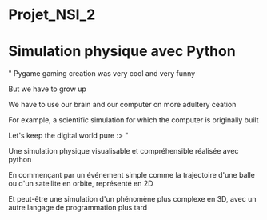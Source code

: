 # Projet_NSI_2

# Simulation physique avec Python

" Pygame gaming creation was very cool and very funny

But we have to grow up

We have to use our brain and our computer on more adultery ceation

For example, a scientific simulation for which the computer is originally built

Let's keep the digital world pure :> "


Une simulation physique visualisable et compréhensible réalisée avec python

En commençant par un événement simple comme la trajectoire d'une balle ou d'un satellite en orbite, représenté en 2D 

Et peut-être une simulation d'un phénomène plus complexe en 3D, avec un autre langage de programmation plus tard
